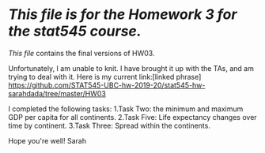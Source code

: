 # *This file is for the Homework 3 for the stat545 course.* 
_This file_ contains the final versions of HW03.

Unfortunately, I am unable to knit. I have brought it up with the TAs, and am trying to deal with it. Here is my current link:[linked phrase] https://github.com/STAT545-UBC-hw-2019-20/stat545-hw-sarahdada/tree/master/HW03 

I completed the following tasks:
1.Task Two: the minimum and maximum GDP per capita for all continents.
2.Task Five: Life expectancy changes over time by continent.
3.Task Three: Spread within the continents.

Hope you're well!
Sarah







